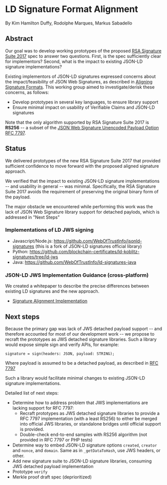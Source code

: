 # LD Signature Format Alignment

By Kim Hamilton Duffy, Rodolphe Marques, Markus Sabadello

## Abstract

Our goal was to develop working prototypes of the proposed [RSA Signature Suite 2017](https://w3c-dvcg.github.io/lds-rsa2017/) spec to answer two questions. First, is the spec sufficiently clear for implementors? Second, what is the impact to existing JSON-LD signature implementations?

Existing implementors of JSON-LD signatures expressed concerns about the impact/feasibility of JSON Web Signatures, as described in [Aligning Signature Formats](https://github.com/WebOfTrustInfo/rebooting-the-web-of-trust-spring2017/blob/master/topics-and-advance-readings/SignatureFormatAlignment.md). This working group aimed to investigate/derisk these concerns, as follows:

- Develop prototypes in several key languages, to ensure library support
- Ensure minimal impact on usability of Verifiable Claims and JSON-LD signatures

Note that the only algorithm supported by RSA Signature Suite 2017 is __RS256__ -- a subset of the [JSON Web Signature Unencoded Payload Option RFC 7797](https://datatracker.ietf.org/doc/html/rfc7797).

## Status

We delivered prototypes of the new RSA Signature Suite 2017 that provided sufficient confidence to move forward with the proposed aligned signature approach.

We verified that the impact to existing JSON-LD signature implementations -- and usability in general -- was minimal. Specifically, the RSA Signature Suite 2017 avoids the requirement of preserving the original binary form of the payload.

The major obstacle we encountered while performing this work was the lack of JSON Web Signature library support for detached paylods, which is addressed in "Next Steps"

### Implementations of LD JWS signing

- Javascript/Node.js: https://github.com/WebOfTrustInfo/jsonld-signatures (this is a fork of JSON-LD signatures official library)
- Python: https://github.com/blockchain-certificates/ld-koblitz-signatures/tree/ld-jws
- Java: https://github.com/WebOfTrustInfo/ld-signatures-java

### JSON-LD JWS Implementation Guidance (cross-platform)

We created a whitepaper to describe the precise differences between existing LD signatures and the new approach.

- [Signature Alignment Implementation](SignatureAlignmentImplementation.md)

## Next steps

Because the primary gap was lack of JWS detached payload support -- and therefore accounted for most of our development work -- we propose to recraft the prototypes as JWS detached signature libraries. Such a library would expose simple sign and verify APIs, for example:

```
signature = sign(headers: JSON, payload: STRING);

```

Where payload is assumed to be a detached payload, as described in [RFC 7797](https://tools.ietf.org/html/rfc7797)

Such a library would facilitate minimal changes to existing JSON-LD signature implementations.

Detailed list of next steps:

- Determine how to address problem that JWS implementations are lacking support for RFC 7797:
  - Recraft prototypes as JWS detached signature libraries to provide a RFC 7797 implementation (with a least RS256) to either be merged into official JWS libraries, or standalone bridges until official support is provided.
  - Double-check end-to-end samples with RS256 algorithm (not provided in RFC 7797 or PHP tests)
- Determine way to embed JSON-LD signature options `created`, `creator` and `nonce`, and `domain`. Same as in `_getDataToHash`, use JWS headers, or other.
- Add new signature suite to JSON-LD signature libraries, consuming JWS detached payload implementation
- Prototype `verify`
- Merkle proof draft spec (deprioritized)

